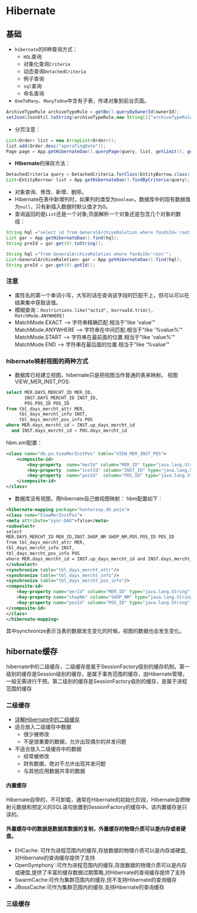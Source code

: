 # Hibernate
## 基础
- `hibernate`的6种查询方式：
    - `HQL`查询
    - 对象化查询`Criteria`
    - 动态查询`DetachedCriteria`
    - 例子查询
    - `sql`查询
    - 命名查询
- `OneToMany`、`ManyToOne`中含有子表，传递对象到前台页面。
``` java
ArchiveTypeRule archiveTypeRule = getBo().queryByOwnerId(ownerId);
setJson(JsonUtil.toString(archiveTypeRule,new String[]{"archiveTypeRule"}));
```
- 分页注意： 
``` java
List<Order> list = new ArrayList<Order>();
list.add(Order.desc("operaTingDate"));
Page page = App.getHibernateDao().queryPage(query, list, getLimit(), getPage() - 1);
```
- **Hibernate**的保存方法：
``` java
DetachedCriteria query = DetachedCriteria.forClass(EntityBorrow.class);
List<EntityBorrow> list = App.getHibernateDao().findByCriteria(query);
```
- 对象查询、修改、新增、删除。
- Hibernate在表中新增列时，如果列的类型为`boolean`，数据库中的现有数据值为`null`，只有新插入数据时默认值才为0。
- 查询返回的是`List`还是一个对象;页面解析一个对象还是包含几个对象的数组：
``` java
String hql ="select id from GeneralArchiveRaletion where fondsId='root'";
List gar = App.getHibernateDao().find(hql);
String preId = gar.get(0).toString();

String hql ="from GeneralArchiveRaletion where fondsId='root'";
List<GeneralArchiveRaletion> gar = App.getHibernateDao().find(hql);
String preId = gar.get(0).getId();
```
### 注意
- 属性名的第一个单词小写，大写的话在查询该字段时匹配不上，但可以可以在结果集中获取该值。
- 模糊查询：`Restrictions.like("actid", borrowId.trim(), MatchMode.ANYWHERE)`
- MatchMode.EXACT --> 字符串精确匹配.相当于"like 'value'"
MatchMode.ANYWHERE --> 字符串在中间匹配.相当于"like '%value%'"
MatchMode.START --> 字符串在最前面的位置.相当于"like 'value%'"
MatchMode.END --> 字符串在最后面的位置.相当于"like '%value'"

### hibernate映射视图的两种方式
- 数据库已经建立视图，hibernate只是把视图当作普通的表来映射。
视图VIEW_MER_INST_POS:
```sql
select MER.DAYS_MERCHT_ID MER_ID,  
       INST.DAYS_MERCHT_ID INST_ID,  
       POS.POS_ID POS_ID  
from tbl_days_mercht_attr MER,  
     tbl_days_mercht_info INST,  
     tbl_days_mercht_pos_info POS  
where MER.days_mercht_id = INST.up_days_mercht_id  
  and INST.days_mercht_id = POS.days_mercht_id   
```
 hbm.xml配置：
```xml
<class name="db.po.ViewMerInstPos" table="VIEW_MER_INST_POS">   
    <composite-id>  
        <key-property  name="merId" column="MER_ID" type="java.lang.String" length="8"/>  
        <key-property  name="instId" column="INST_ID" type="java.lang.String" length="8"/>  
        <key-property  name="posId"  column="POS_ID" type="java.lang.String" length="8"/>  
    </composite-id>  
</class>  
```
- 数据库没有视图，用hibernate自己做视图映射：
hbm配置如下：
```xml
<hibernate-mapping package="huntersxp.db.pojo">  
<class name="ViewMerInstPos">  
<meta attribute="sync-DAO">false</meta>  
<subselect>  
select  
MER.DAYS_MERCHT_ID MER_ID,INST.SHOP_NM SHOP_NM,POS.POS_ID POS_ID  
from tbl_days_mercht_attr MER,  
tbl_days_mercht_info INST,  
tbl_days_mercht_pos_info POS  
where MER.days_mercht_id = INST.up_days_mercht_id and INST.days_mercht_id = POS.days_mercht_id  
</subselect>  
<synchronize table="tbl_days_mercht_attr"/>  
<synchronize table="tbl_days_mercht_info"/>  
<synchronize table="tbl_days_mercht_pos_info"/>  
<composite-id>  
    <key-property name="merId" column="MER_ID" type="java.lang.String" length="8"/>  
    <key-property name="shopNm" column="SHOP_NM" type="java.lang.String" length="40" />  
    <key-property name="posId" column="POS_ID" type="java.lang.String" length="40"/>  
</composite-id>  
</class>  
</hibernate-mapping>  
```
其中synchronize表示当表的数据发生变化的时候，视图的数据也会发生变化。

## hibernate缓存
hibernate中的二级缓存，二级缓存是属于SessionFactory级别的缓存机制。第一级别的缓存是Session级别的缓存，是属于事务范围的缓存，由Hibernate管理，一般无需进行干预。第二级别的缓存是SessionFactory级别的缓存，是属于进程范围的缓存
### 二级缓存
- [详解Hibernate中的二级缓存](http://blog.csdn.net/luckyzhoustar/article/details/47748179)
- 适合放入二级缓存中数据
    + 很少被修改
    + 不是很重要的数据，允许出现偶尔的并发问题
- 不适合放入二级缓存中的数据
    + 经常被修改
    + 财务数据，绝对不允许出现并发问题
    + 与其他应用数据共享的数据
#### 内置缓存
Hibernate自带的，不可卸载，通常在Hibernate的初始化阶段，Hibernate会把映射元数据和预定义的SQL语句放置到SessionFactory的缓存中。该内置缓存是只读的。
#### 外置缓存中的数据是数据库数据的复制，外置缓存的物理介质可以是内存或者硬盘。
- EHCache: 可作为进程范围内的缓存,存放数据的物理介质可以是内存或硬盘,对Hibernate的查询缓存提供了支持
- OpenSymphony`:可作为进程范围内的缓存,存放数据的物理介质可以是内存或硬盘,提供了丰富的缓存数据过期策略,对Hibernate的查询缓存提供了支持
- SwarmCache:可作为集群范围内的缓存,但不支持Hibernate的查询缓存
- JBossCache:可作为集群范围内的缓存,支持Hibernate的查询缓存
### 三级缓存